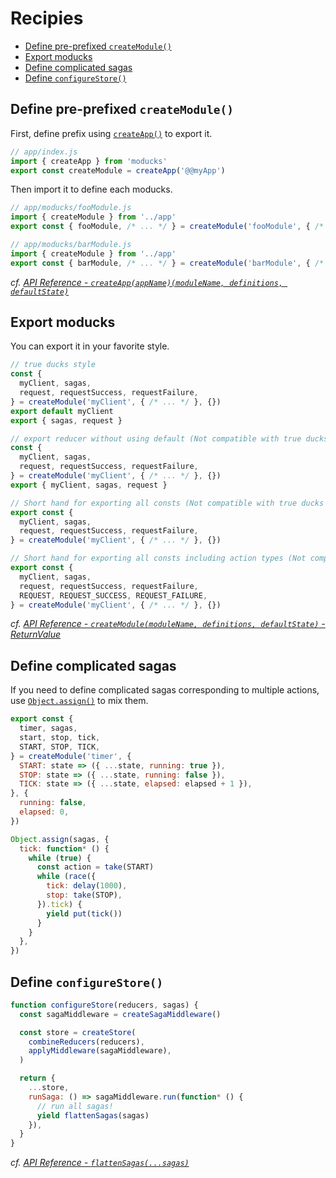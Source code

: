 # Recipies

* [Define pre-prefixed `createModule()`](#define-pre-prefixed-createmodule)
* [Export moducks](#export-moducks)
* [Define complicated sagas](#define-complicated-sagas)
* [Define `configureStore()`](#define-configurestore)

## Define pre-prefixed `createModule()`

First, define prefix using [`createApp()`](../api#createappappnamemodulename-definitions-defaultstate) to export it.

```js
// app/index.js
import { createApp } from 'moducks'
export const createModule = createApp('@@myApp')
```

Then import it to define each moducks.

```js
// app/moducks/fooModule.js
import { createModule } from '../app'
export const { fooModule, /* ... */ } = createModule('fooModule', { /* ... */ }, {})
```

```js
// app/moducks/barModule.js
import { createModule } from '../app'
export const { barModule, /* ... */ } = createModule('barModule', { /* ... */ }, {})
```

*cf. [API Reference - `createApp(appName)(moduleName, definitions, defaultState)`](../api#createappappnamemodulename-definitions-defaultstate)*

## Export moducks

You can export it in your favorite style.

```js
// true ducks style
const {
  myClient, sagas,
  request, requestSuccess, requestFailure,
} = createModule('myClient', { /* ... */ }, {})
export default myClient
export { sagas, request }
```

```js
// export reducer without using default (Not compatible with true ducks style)
const {
  myClient, sagas,
  request, requestSuccess, requestFailure,
} = createModule('myClient', { /* ... */ }, {})
export { myClient, sagas, request }
```

```js
// Short hand for exporting all consts (Not compatible with true ducks style)
export const {
  myClient, sagas,
  request, requestSuccess, requestFailure,
} = createModule('myClient', { /* ... */ }, {})
```

```js
// Short hand for exporting all consts including action types (Not compatible with true ducks style)
export const {
  myClient, sagas,
  request, requestSuccess, requestFailure,
  REQUEST, REQUEST_SUCCESS, REQUEST_FAILURE,
} = createModule('myClient', { /* ... */ }, {})
```

*cf. [API Reference - `createModule(moduleName, definitions, defaultState)` - ReturnValue](../api#return-value)*

## Define complicated sagas

If you need to define complicated sagas corresponding to multiple actions, use [`Object.assign()`](https://developer.mozilla.org/en/docs/Web/JavaScript/Reference/Global_Objects/Object/assign) to mix them.

```js
export const {
  timer, sagas,
  start, stop, tick,
  START, STOP, TICK,
} = createModule('timer', {
  START: state => ({ ...state, running: true }),
  STOP: state => ({ ...state, running: false }),
  TICK: state => ({ ...state, elapsed: elapsed + 1 }),
}, {
  running: false,
  elapsed: 0,
})

Object.assign(sagas, {
  tick: function* () {
    while (true) {
      const action = take(START)
      while (race({
        tick: delay(1000),
        stop: take(STOP),
      }).tick) {
        yield put(tick())
      }
    }
  },
})
```

## Define `configureStore()`

```js
function configureStore(reducers, sagas) {
  const sagaMiddleware = createSagaMiddleware()

  const store = createStore(
    combineReducers(reducers),
    applyMiddleware(sagaMiddleware),
  )

  return {
    ...store,
    runSaga: () => sagaMiddleware.run(function* () {
      // run all sagas!
      yield flattenSagas(sagas)
    }),
  }
}
```

*cf. [API Reference - `flattenSagas(...sagas)`](../api#flattensagassagas)*
